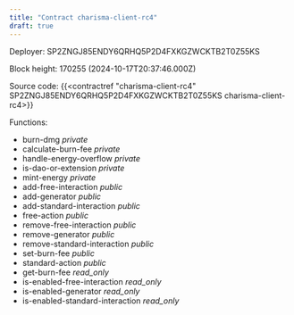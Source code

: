 ```yaml
---
title: "Contract charisma-client-rc4"
draft: true
---
```

Deployer: SP2ZNGJ85ENDY6QRHQ5P2D4FXKGZWCKTB2T0Z55KS


 



Block height: 170255 (2024-10-17T20:37:46.000Z)

Source code: {{<contractref "charisma-client-rc4" SP2ZNGJ85ENDY6QRHQ5P2D4FXKGZWCKTB2T0Z55KS charisma-client-rc4>}}

Functions:

* burn-dmg _private_
* calculate-burn-fee _private_
* handle-energy-overflow _private_
* is-dao-or-extension _private_
* mint-energy _private_
* add-free-interaction _public_
* add-generator _public_
* add-standard-interaction _public_
* free-action _public_
* remove-free-interaction _public_
* remove-generator _public_
* remove-standard-interaction _public_
* set-burn-fee _public_
* standard-action _public_
* get-burn-fee _read_only_
* is-enabled-free-interaction _read_only_
* is-enabled-generator _read_only_
* is-enabled-standard-interaction _read_only_
